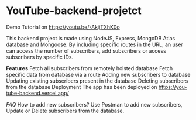 # YouTube-backend-projetct

Demo Tutorial on https://youtu.be/-AkijTXhK0o

This backend project is made using NodeJS, Express, MongoDB Atlas database and Mongoose. By including specific routes in the URL, an user can access the number of subscribers, add subscribers or access subscribers by specific IDs.

**Features**
Fetch all subscribers from remotely hoisted database
Fetch specific data from database via a route
Adding new subscribers to database
Updating existing subscribers present in the database
Deleting subscribers from the database
Deployment
The app has been deployed on https://you-tube-backend.vercel.app/

_FAQ_
How to add new subscribers?
Use Postman to add new subscribers, Update or Delete subscribers from the database.
